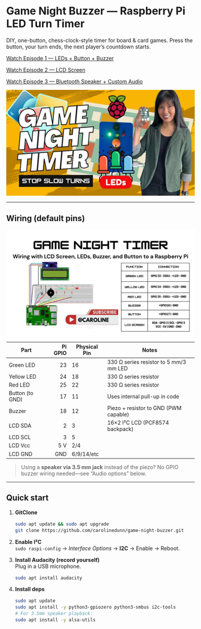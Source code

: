 # Game Night Buzzer — Raspberry Pi LED Turn Timer

DIY, one-button, chess-clock-style timer for board & card games. Press the button, your turn ends, the next player’s countdown starts.

[Watch Episode 1 — LEDs + Button + Buzzer](https://youtu.be/0G3-ISume2o)

[Watch Episode 2 — LCD Screen](https://youtu.be/WSQV_xoQzLM)

[Watch Episode 3 — Bluetooth Speaker + Custom Audio](https://youtu.be/rIc2U7KOW9k)

[![Watch: Episode 1 — LEDs + Button + Buzzer](thumbnails/LEDs.jpg)](https://youtu.be/0G3-ISume2o)

---

## Wiring (default pins)

<img src="wiring/LCD screen.jpg" alt="Wiring diagram: LEDs, button, buzzer" width="720"/>

| Part            | Pi GPIO | Physical Pin | Notes                                 |
|-----------------|--------:|--------------|----------------------------------------|
| Green LED       |   23    | 16           | 330 Ω series resistor to 5 mm/3 mm LED |
| Yellow LED      |   24    | 18           | 330 Ω series resistor                  |
| Red LED         |   25    | 22           | 330 Ω series resistor                  |
| Button (to GND) |   17    | 11           | Uses internal pull-up in code          |
| Buzzer          |   18    | 12           | Piezo + resistor to GND (PWM capable)  |
| LCD SDA         |    2    | 3            | 16×2 I²C LCD (PCF8574 backpack)        |
| LCD SCL         |    3    | 5            |                                        |
| LCD Vcc         |   5 V   | 2/4          |                                        |
| LCD GND         |   GND   | 6/9/14/etc   |                                        |

> Using a **speaker via 3.5 mm jack** instead of the piezo? No GPIO buzzer wiring needed—see “Audio options” below.

---

## Quick start

1. **GitClone**
   ```bash
   sudo apt update && sudo apt upgrade
   git clone https://github.com/carolinedunn/game-night-buzzer.git

3. **Enable I²C**  
   `sudo raspi-config` → *Interface Options* → **I2C** → Enable → Reboot.

4. **Install Audacity (record yourself)**
   <br>Plug in a USB microphone.
   ```bash
   sudo apt install audacity

6. **Install deps**
   ```bash
   sudo apt update
   sudo apt install -y python3-gpiozero python3-smbus i2c-tools
   # For 3.5mm speaker playback:
   sudo apt install -y alsa-utils

